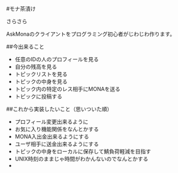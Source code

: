 #モナ茶漬け

さらさら


AskMonaのクライアントをプログラミング初心者がじわじわ作ります。


##今出来ること
- 任意のIDの人のプロフィールを見る
- 自分の残高を見る
- トピックリストを見る
- トピックの中身を見る
- トピック内の特定のレス相手にMONAを送る
- トピックに投稿する

##これから実装したいこと（思いついた順）
- プロフィール変更出来るように
- お気に入り機能関係をなんとかする
- MONA入出金出来るようにする
- ユーザ相手に送金出来るようにする
- トピックの中身をローカルに保存して鯖負荷軽減を目指す
- UNIX時刻のままじゃ時間がわかんないのでなんとかする
- 